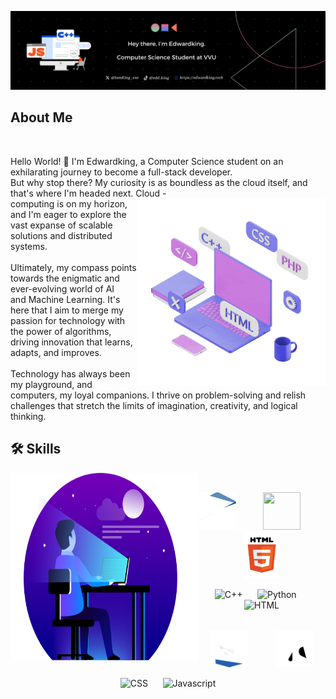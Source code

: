 ![Banner](./GithubREADMEBanner.png)
</br>
## About Me
</br>

Hello World! 👋 I'm Edwardking, a Computer Science student on an exhilarating journey to become a full-stack developer. </br>
But why stop there? My curiosity is as boundless as the cloud itself, and that's where I'm headed next. Cloud <img src="./setup.gif" height="300" width="300" align = "right">
  -</br>computing is on my horizon, and I'm eager to explore the vast expanse of scalable solutions and distributed systems. </br>
</br>
Ultimately, my compass points towards the enigmatic and ever-evolving world of AI </br> and Machine Learning. 
  It's here that I aim to merge my passion for technology with</br> the power of algorithms, driving innovation that learns, adapts, and improves.</br>
  </br>
  Technology has always been my playground, and computers, my loyal companions. I thrive on problem-solving and relish challenges that stretch the limits of imagination, creativity, and logical thinking.
  </br>

  ## 🛠️ Skills 
 
  <img src="./Dev1.png" height="300" width="300" align = "left"> 
  </br>
  <div align="center">
        <p float="left"> 
            <img src="./C.gif" height="60" width="60" /> &nbsp;&nbsp;&nbsp;&nbsp;&nbsp;&nbsp;&nbsp;&nbsp;&nbsp;
            <img src="./Python.gif" height="60" width="60" /> &nbsp;&nbsp;&nbsp;&nbsp;&nbsp;&nbsp;&nbsp;&nbsp;&nbsp;
            <img src="./Html.gif" height="75" width="60" />
        </p>
  
![C++](https://progress-bar.dev/35) &nbsp;&nbsp;&nbsp;&nbsp; ![Python](https://progress-bar.dev/40) &nbsp;&nbsp;&nbsp;&nbsp; ![HTML](https://progress-bar.dev/60) </br> </br>

 <p float="left"> 
      <img src="./CSS2.gif" height="60" width="60" /> &nbsp;&nbsp;&nbsp;&nbsp;&nbsp;&nbsp;&nbsp;&nbsp;&nbsp;
      <img src="./Javascript3.gif" height="60" width="60" />
 </p>
 
  ![CSS](https://progress-bar.dev/30) &nbsp;&nbsp;&nbsp;&nbsp; ![Javascript](https://progress-bar.dev/2) </br>

  </div>

